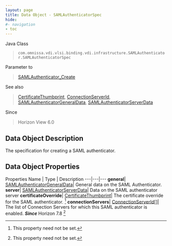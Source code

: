 ```yaml
---
layout: page
title: Data Object - SAMLAuthenticatorSpec
hide:
#- navigation
- toc
---
```






Java Class
> `com.omnissa.vdi.vlsi.binding.vdi.infrastructure.SAMLAuthenticator.SAMLAuthenticatorSpec`

Parameter to
> [SAMLAuthenticator_Create](vdi.infrastructure.SAMLAuthenticator.md#create)

See also
> [CertificateThumbprint](vdi.utils.Certificate.CertificateThumbprint.md), [ConnectionServerId](vdi.entity.ConnectionServerId.md), [SAMLAuthenticatorGeneralData](vdi.infrastructure.SAMLAuthenticator.GeneralData.md), [SAMLAuthenticatorServerData](vdi.infrastructure.SAMLAuthenticator.ServerData.md)

Since
> Horizon View 6.0


## Data Object Description

The specification for creating a SAML authenticator.

## Data Object Properties
Properties
Name |  Type |  Description
---|---|---
**general**| [SAMLAuthenticatorGeneralData](vdi.infrastructure.SAMLAuthenticator.GeneralData.md)|  General data on the SAML Authenticator.
**server**| [SAMLAuthenticatorServerData](vdi.infrastructure.SAMLAuthenticator.ServerData.md)|  Data on the SAML authenticator server
**certificateOverride**| [CertificateThumbprint](vdi.utils.Certificate.CertificateThumbprint.md)|  The certificate override for the SAML authenticator. [^1]
**connectionServers**| [ConnectionServerId[]](vdi.entity.ConnectionServerId.md)|  The list of Connection Servers for which this SAML authenticator is enabled.  **_Since_** Horizon 7.8 [^1]


 


[^1]: This property need not be set.